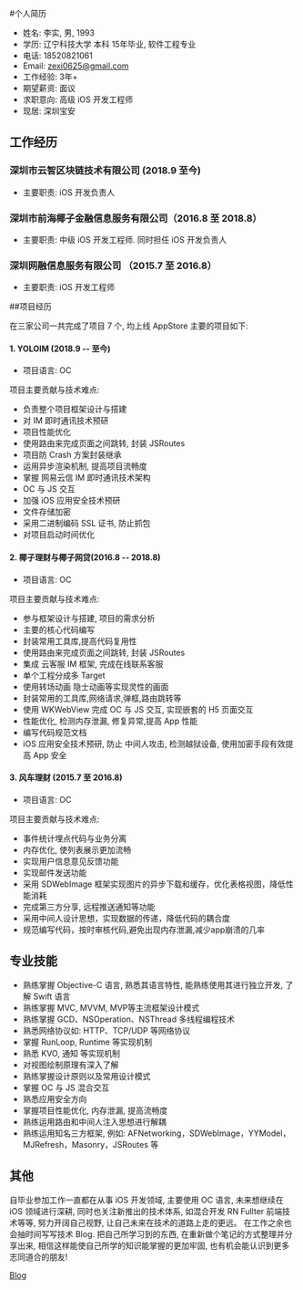 #个人简历

* 姓名: 李实, 男, 1993
* 学历: 辽宁科技大学 本科 15年毕业, 软件工程专业
* 电话: 18520821061
* Email: zexi0625@gmail.com
* 工作经验: 3年+
* 期望薪资: 面议
* 求职意向: 高级 iOS 开发工程师 
* 现居:  深圳宝安

## 工作经历

### 深圳市云智区块链技术有限公司 (2018.9 至今)

* 主要职责: iOS 开发负责人

### 深圳市前海椰子金融信息服务有限公司（2016.8 至 2018.8）

* 主要职责: 中级 iOS 开发工程师.  同时担任 iOS 开发负责人

### 深圳网融信息服务有限公司 （2015.7 至 2016.8）

* 主要职责: iOS 开发工程师

##项目经历

在三家公司一共完成了项目 7 个, 均上线 AppStore
主要的项目如下:

#### 1. YOLOIM (2018.9 -- 至今)

* 项目语言: OC

项目主要贡献与技术难点:

* 负责整个项目框架设计与搭建
* 对 IM 即时通讯技术预研 
* 项目性能优化
* 使用路由来完成页面之间跳转, 封装 JSRoutes
* 项目防 Crash 方案封装继承
* 运用异步渲染机制, 提高项目流畅度
* 掌握 网易云信 IM 即时通讯技术架构
* OC 与 JS 交互
* 加强 iOS 应用安全技术预研
* 文件存储加密
* 采用二进制编码 SSL 证书, 防止抓包
* 对项目启动时间优化

#### 2. 椰子理财与椰子网贷(2016.8 -- 2018.8)

* 项目语言: OC
 
项目主要贡献与技术难点: 

* 参与框架设计与搭建, 项目的需求分析
* 主要的核心代码编写
* 封装常用工具库,提高代码复用性
* 使用路由来完成页面之间跳转, 封装 JSRoutes
* 集成 云客服 IM 框架, 完成在线联系客服 
* 单个工程分成多 Target
* 使用转场动画 隐士动画等实现灵性的画面
* 封装常用的工具库,网络请求,弹框,路由跳转等
* 使用 WKWebView 完成 OC 与 JS 交互, 实现嵌套的 H5 页面交互
* 性能优化, 检测内存泄漏, 修复异常,提高 App 性能
* 编写代码规范文档
* iOS 应用安全技术预研, 防止 中间人攻击, 检测越狱设备, 使用加密手段有效提高 App 安全

#### 3. 风车理财 (2015.7 至 2016.8)

* 项目语言: OC 

项目主要贡献与技术难点:

* 事件统计埋点代码与业务分离
* 内存优化, 使列表展示更加流畅
* 实现用户信息意见反馈功能
* 实现邮件发送功能
* 采用 SDWebImage 框架实现图片的异步下载和缓存，优化表格视图，降低性能消耗
* 完成第三方分享, 远程推送通知等功能
* 采用中间人设计思想，实现数据的传递，降低代码的耦合度
* 规范编写代码，按时审核代码,避免出现内存泄漏,减少app崩溃的几率 
## 专业技能

* 熟练掌握 Objective-C 语言, 熟悉其语言特性, 能熟练使用其进行独立开发, 了解 Swift 语言
* 熟练掌握 MVC, MVVM, MVP等主流框架设计模式
* 熟练掌握 GCD、NSOperation、NSThread 多线程编程技术
* 熟悉网络协议如: HTTP、TCP/UDP 等网络协议
* 掌握 RunLoop,  Runtime 等实现机制
* 熟悉 KVO, 通知 等实现机制
* 对视图绘制原理有深入了解
* 熟练掌握设计原则以及常用设计模式
* 掌握 OC 与 JS 混合交互
* 熟悉应用安全方向
* 掌握项目性能优化, 内存泄漏, 提高流畅度
* 熟练运用路由和中间人注入思想进行解耦
* 熟练运用知名三方框架, 例如: AFNetworking，SDWebImage，YYModel， MJRefresh，Masonry，JSRoutes 等


## 其他

自毕业参加工作一直都在从事 iOS 开发领域, 主要使用 OC 语言, 未来想继续在 iOS 领域进行深耕, 同时也关注新推出的技术体系, 如混合开发 RN Fullter 前端技术等等, 努力开阔自己视野, 让自己未来在技术的道路上走的更远。 
在工作之余也会抽时间写写技术 Blog. 把自己所学习到的东西, 在重新做个笔记的方式整理并分享出来, 相信这样能使自己所学的知识能掌握的更加牢固, 也有机会能认识到更多志同道合的朋友!

[Blog](https://www.jianshu.com/u/9c6bbe968616)
  
  
 
 


 
 











